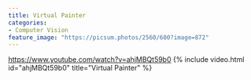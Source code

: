 ```yaml
---
title: Virtual Painter
categories:
- Computer Vision
feature_image: "https://picsum.photos/2560/600?image=872"
---
```


https://www.youtube.com/watch?v=ahjMBQt59b0
{% include video.html id="ahjMBQt59b0" title="Virtual Painter" %}
